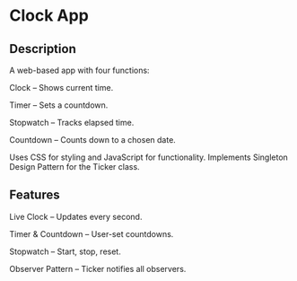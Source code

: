 # Clock App

## Description

A web-based app with four functions:

Clock – Shows current time.

Timer – Sets a countdown.

Stopwatch – Tracks elapsed time.

Countdown – Counts down to a chosen date.

Uses CSS for styling and JavaScript for functionality. Implements Singleton Design Pattern for the Ticker class.

## Features

Live Clock – Updates every second.

Timer & Countdown – User-set countdowns.

Stopwatch – Start, stop, reset.

Observer Pattern – Ticker notifies all observers.


